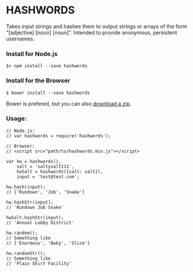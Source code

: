 # HASHWORDS

Takes input strings and hashes them to output strings or arrays of the form "[adjective]
[noun] [noun]". Intended to provide anonymous, persistent usernames.

### Install for Node.js
    $> npm install --save hashwords

### Install for the Browser
    $ bower install --save hashwords

Bower is prefered, but you can also [download a zip](https://github.com/jjt/hashwords/archive/master.zip).

### Usage:
```
// Node.js:
// var hashwords = require('hashwords');

// Browser:
// <script src="path/to/hashwords.min.js"></script>
 
var hw = hashwords(),
    salt = 'saltysalt111',
    hwSalt = hashwords({salt: salt}),
    input = 'test@test.com';

hw.hash(input);
// ['Rundown', 'Job', 'Snake'] 

hw.hashStr(input);
// 'Rundown Job Snake'

hwSalt.hashStr(input);
// 'Annual Lobby District'

hw.random();
// Something like
// ['Enormous', 'Baby', 'Slice']

hw.randomStr();
// Something like
// 'Plain Shirt Facility'
```
